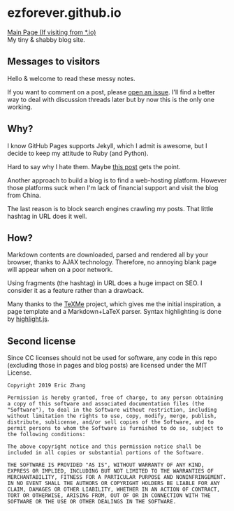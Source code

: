 # ezforever.github.io
[Main Page (If visiting from *.io)](#)  
My tiny & shabby blog site.

## Messages to visitors
Hello & welcome to read these messy notes.

If you want to comment on a post, please [open an issue](https://github.com/ezforever/ezforever.github.io/issues). I'll find a better way to deal with discussion threads later but by now this is the only one working.

## Why?
I know GitHub Pages supports Jekyll, which I admit is awesome, but I decide to keep my attitude to Ruby (and Python).

Hard to say why I hate them. Maybe [this post](https://www.hackerfactor.com/blog/index.php?/archives/825-8-Reasons-Python-Sucks.html) gets the point.

Another approach to build a blog is to find a web-hosting platform. However those platforms suck when I'm lack of financial support and visit the blog from China.

The last reason is to block search engines crawling my posts. That little hashtag in URL does it well.

## How?
Markdown contents are downloaded, parsed and rendered all by your browser, thanks to AJAX technology. Therefore, no annoying blank page will appear when on a poor network.

Using fragments (the hashtag) in URL does a huge impact on SEO. I consider it as a feature rather than a drawback.

Many thanks to the [TeXMe](https://github.com/susam/texme) project, which gives me the initial inspiration, a page template and a Markdown+LaTeX parser.
Syntax highlighting is done by [highlight.js](https://highlightjs.org/).

## Second license
Since CC licenses should not be used for software, any code in this repo (excluding those in pages and blog posts) are licensed under the MIT License.
```
Copyright 2019 Eric Zhang

Permission is hereby granted, free of charge, to any person obtaining a copy of this software and associated documentation files (the "Software"), to deal in the Software without restriction, including without limitation the rights to use, copy, modify, merge, publish, distribute, sublicense, and/or sell copies of the Software, and to permit persons to whom the Software is furnished to do so, subject to the following conditions:

The above copyright notice and this permission notice shall be included in all copies or substantial portions of the Software.

THE SOFTWARE IS PROVIDED "AS IS", WITHOUT WARRANTY OF ANY KIND, EXPRESS OR IMPLIED, INCLUDING BUT NOT LIMITED TO THE WARRANTIES OF MERCHANTABILITY, FITNESS FOR A PARTICULAR PURPOSE AND NONINFRINGEMENT. IN NO EVENT SHALL THE AUTHORS OR COPYRIGHT HOLDERS BE LIABLE FOR ANY CLAIM, DAMAGES OR OTHER LIABILITY, WHETHER IN AN ACTION OF CONTRACT, TORT OR OTHERWISE, ARISING FROM, OUT OF OR IN CONNECTION WITH THE SOFTWARE OR THE USE OR OTHER DEALINGS IN THE SOFTWARE.
```